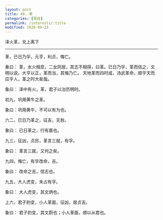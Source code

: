 ```yaml
---
layout: post
title: 49. 革
categories: [易经]
permalink: /interests/:title
modified: 2020-09-22
---
```


泽火革，兑上离下

---

革，已日乃孚，元亨，利贞，悔亡。

彖曰： 革，水火相息，二女同居，其志不相得，曰革。已日乃孚，革而信之，文明以说，大亨以正，革而当，其悔乃亡。
天地革而四时成，汤武革命，顺乎天而应乎人，革之时大矣哉。

象曰： 泽中有火，革，君子以治历明时。

初九，巩用黄牛之革。

象曰：巩用黄牛，不可以有为也。

六二，已日乃革之，征吉，无咎。

象曰： 已日革之，行有嘉也。

九三，征凶，贞厉，革言三就，有孚。

象曰： 革言三就，又何之矣。

九四，悔亡，有孚改命，吉。

象曰： 改命之吉，信志也。

九五，大人虎变，未占有孚。

象曰： 大人虎变，其文炳也。

上六，君子豹变，小人革面，征凶，居贞吉。

象曰： 君子豹变，其文蔚也；小人革面，顺以从君也。
